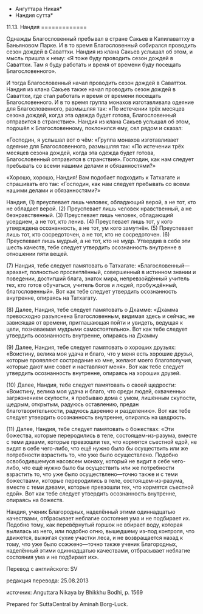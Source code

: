 * Ангуттара Никая*
* Нандия сутта*

11\.13\. Нандия
\=\=\=\=\=\=\=\=\=\=\=\=\=

Однажды Благословенный пребывал в стране Сакьев в Капилаваттху в Баньяновом Парке\. И в то время Благословенный собирался проводить сезон дождей в Саваттхи\. Нандия из клана Сакьев услышал об этом, и мысль пришла к нему: «Я тоже буду проводить сезон дождей в Саваттхи\. Там я буду работать и время от времени буду посещать Благословенного»\.

И тогда Благословенный начал проводить сезон дождей в Саваттхи\. Нандия из клана Сакьев также начал проводить сезон дождей в Саваттхи, где стал работать и время от времени посещать Благословенного\. И в то время группа монахов изготавливала одеяние для Благословенного, размышляя так: «По истечении трёх месяцев сезона дождей, когда эта одежда будет готова, Благословенный отправится в странствие»\. Нандия из клана Сакьев услышал об этом, подошёл к Благословенному, поклонился ему, сел рядом и сказал:

«Господин, я услышал вот о чём: «Группа монахов изготавливает одеяние для Благословенного, размышляя так: «По истечении трёх месяцев сезона дождей, когда эта одежда будет готова, Благословенный отправится в странствие»\. Господин, как нам следует пребывать со всеми нашими делами и обязанностями?»

«Хорошо, хорошо, Нандия\! Вам подобает подходить к Татхагате и спрашивать его так: «Господин, как нам следует пребывать со всеми нашими делами и обязанностями?»

Нандия, \(1\) преуспевает лишь человек, обладающий верой, а не тот, кто не обладает верой\. \(2\) Преуспевает лишь человек нравственный, а не безнравственный\. \(3\) Преуспевает лишь человек, обладающий усердием, а не тот, кто ленив\. \(4\) Преуспевает лишь тот, у кого утверждена осознанность, а не тот, ум кого замутнён\. \(5\) Преуспевает лишь тот, кто сосредоточен, а не тот, кто не сосредоточен\. \(6\) Преуспевает лишь мудрый, а не тот, кто не мудр\. Утвердив в себе эти шесть качеств, тебе следует утвердить осознанность внутренне в отношении пяти вещей\.

\(7\) Нандия, тебе следует памятовать о Татхагате: «Благословенный—арахант, полностью просветлённый, совершенный в истинном знании и поведении, достигший блага, знаток мира, непревзойдённый учитель тех, кто готов обучаться, учитель богов и людей, пробуждённый, благословенный»\. Вот как тебе следует утвердить осознанность внутренне, опираясь на Татхагату\.

\(8\) Далее, Нандия, тебе следует памятовать о Дхамме: «Дхамма превосходно разъяснена Благословенным, видимая здесь и сейчас, не зависящая от времени, приглашающая пойти и увидеть, ведущая к цели, познаваемая мудрыми самостоятельно»\. Вот как тебе следует утвердить осознанность внутренне, опираясь на Дхамму

\(9\) Далее, Нандия, тебе следует памятовать о хороших друзьях: «Воистину, велика моя удача и благо, что у меня есть хорошие друзья, которые проявляют сострадание ко мне, желают моего благополучия, которые дают мне совет и наставляют меня»\. Вот как тебе следует утвердить осознанность внутренне, опираясь на хороших друзей\.

\(10\) Далее, Нандия, тебе следует памятовать о своей щедрости: «Воистину, велика моя удача и благо, что среди людей, охваченных загрязнением скупости, я пребываю дома с умом, лишённым скупости, щедрым, открытым, радуюсь оставлению, предан благотворительности, радуюсь дарению и разделению»\. Вот как тебе следует утвердить осознанность внутренне, опираясь на щедрость\.

\(11\) Далее, Нандия, тебе следует памятовать о божествах: «Эти божества, которые переродились в теле, состоящем\-из\-разума, вместе с теми дэвами, которые превзошли тех, что кормятся съестной едой, не видят в себе чего\-либо, что ещё нужно было бы осуществить или же потребности взрастить то, что уже было осуществлено\. Подобно освободившемуся насовсем монаху, который не видит в себе чего\-либо, что ещё нужно было бы осуществить или же потребности взрастить то, что уже было осуществлено—точно также и с теми божествами, которые переродились в теле, состоящем\-из\-разума, вместе с теми дэвами, которые превзошли тех, что кормятся съестной едой»\. Вот как тебе следует утвердить осознанность внутренне, опираясь на божеств\.

Нандия, ученик Благородных, наделённый этими одиннадцатью качествами, отбрасывает неблагие состояния ума и не подбирает их\. Подобно тому, как перевёрнутый горшок не вбирает воду, которая вылилась из него, или подобно огню, вышедшему из\-под контроля, что движется, выжигая сухие участки леса, и не возвращается назад к тому, что уже было сожжено—точно также ученик Благородных, наделённый этими одиннадцатью качествами, отбрасывает неблагие состояния ума и не подбирает их»\.

Перевод с английского: SV

редакция перевода: 25\.08\.2013

источник: Anguttara Nikaya by Bhikkhu Bodhi, p\. 1569

Prepared for SuttaCentral by Aminah Borg\-Luck\.